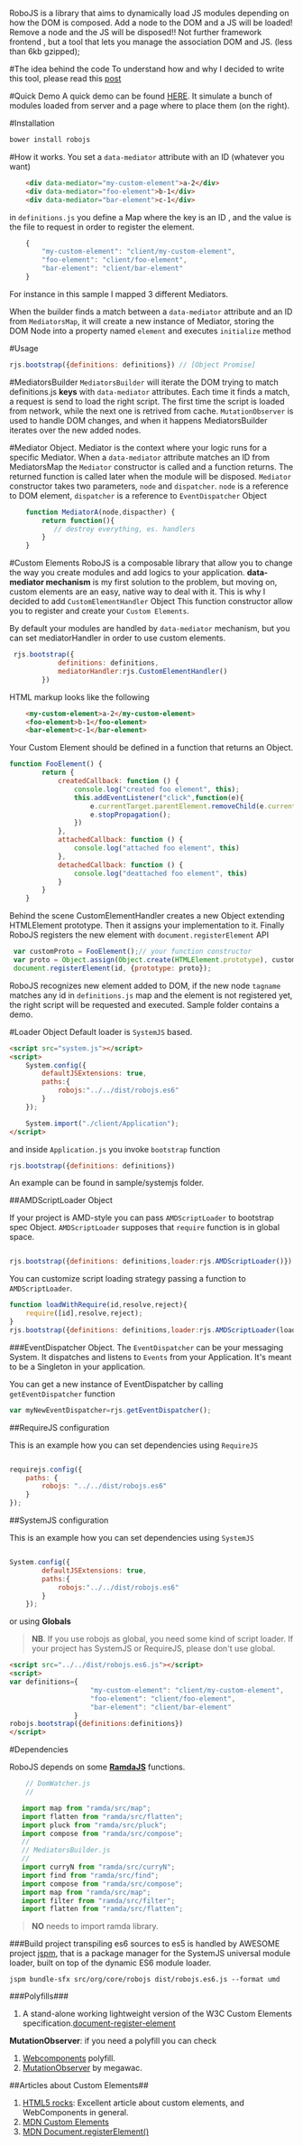 RoboJS is a library that aims to dynamically load JS modules depending on how the DOM is composed.
Add a node to the DOM and a JS will be loaded!
Remove a node and the JS will be disposed!!
Not further framework frontend , but a tool that lets you manage the association DOM and JS. (less than 6kb gzipped);

#The idea behind the code
To understand how and why I decided to write this tool, please read this [post](https://github.com/marcog83/RoboJS/wiki/RoboJS-::-the-idea-behind-the-code)

#Quick Demo
A quick demo can be found [HERE](http://marcog83.github.io/RoboJS/). It simulate a bunch of modules loaded from server and a page where to place them (on the right). 

#Installation
```javascript
bower install robojs
```


#How it works.
You set a `data-mediator` attribute with an ID (whatever you want)
```html
    <div data-mediator="my-custom-element">a-2</div>
    <div data-mediator="foo-element">b-1</div>
    <div data-mediator="bar-element">c-1</div>
```
in `definitions.js` you define a Map where the key is an ID , and the value is the file to request in order to register the element.

```javascript
	{
        "my-custom-element": "client/my-custom-element",
        "foo-element": "client/foo-element",
        "bar-element": "client/bar-element"
    }
```

For instance in this sample I mapped 3 different Mediators.

When the builder finds a match between a `data-mediator` attribute and an ID from `MediatorsMap`,
it will create a new instance of Mediator, storing the DOM Node into a property named `element` and executes `initialize` method

#Usage

```javascript
rjs.bootstrap({definitions: definitions}) // [Object Promise]
```

#MediatorsBuilder
`MediatorsBuilder` will iterate the DOM trying to match definitions.js **keys** with `data-mediator` attributes.
Each time it finds a match, a request is send to load the right script.
The first time the script is loaded from network, while the next one is retrived from cache.
`MutationObserver` is used to handle DOM changes, and when it happens MediatorsBuilder iterates over the new added nodes.


#Mediator Object.
Mediator is the context where your logic runs for a specific Mediator.
When a `data-mediator` attribute matches an ID from MediatorsMap the `Mediator` constructor is called and a function returns. The returned function is called later when the module will be disposed.
`Mediator` constructor takes two parameters, `node` and `dispatcher`. `node` is a reference to DOM element, `dispatcher` is a reference to `EventDispatcher` Object

```javascript
    function MediatorA(node,dispacther) {
		return function(){
           // destroy everything, es. handlers
        }
   	}
```

#Custom Elements
RoboJS is a composable library that allow you to change the way you create modules and add logics to your application.
**data-mediator mechanism** is my first solution to the problem, but moving on, custom elements are an easy, native way to  deal with it.
This is why I decided to add `CustomElementHandler` Object
This function constructor allow you to register and create your `Custom Elements`.

By default your modules are handled by `data-mediator` mechanism, but you can set mediatorHandler in order to use custom elements.

``` javascript
 rjs.bootstrap({
            definitions: definitions,
            mediatorHandler:rjs.CustomElementHandler()
        })
```

HTML markup looks like the following

```html
    <my-custom-element>a-2</my-custom-element>
    <foo-element>b-1</foo-element>
    <bar-element>c-1</bar-element>
```


Your Custom Element should be defined in a function that returns an Object.

``` javascript
function FooElement() {
		return {
			createdCallback: function () {
				console.log("created foo element", this);
				this.addEventListener("click",function(e){
					e.currentTarget.parentElement.removeChild(e.currentTarget);
					e.stopPropagation();
				})
			},
			attachedCallback: function () {
				console.log("attached foo element", this)
			},
			detachedCallback: function () {
				console.log("deattached foo element", this)
			}
		}
	}
```

Behind the scene CustomElementHandler creates a new Object extending HTMLElement prototype. Then it assigns your implementation to it.
Finally RoboJS registers the new element with `document.registerElement` API

``` javascript
 var customProto = FooElement();// your function constructor
 var proto = Object.assign(Object.create(HTMLElement.prototype), customProto);
 document.registerElement(id, {prototype: proto});
```


RoboJS recognizes new element added to DOM, if the new node `tagname` matches any id in `definitions.js` map and the element is not registered yet, the right script will be requested and executed.
Sample folder contains a demo.

#Loader Object
Default loader is `SystemJS` based.

```html
<script src="system.js"></script>
<script>
	System.config({
		defaultJSExtensions: true,
		paths:{
			robojs:"../../dist/robojs.es6"
		}
	});

	System.import("./client/Application");
</script>
```
and inside `Application.js` you invoke `bootstrap` function

```javascript
rjs.bootstrap({definitions: definitions})
```
An example can be found in sample/systemjs folder.




##AMDScriptLoader Object

If your project is AMD-style you can pass `AMDScriptLoader` to bootstrap spec Object. `AMDScriptLoader` supposes that `require` function is in global space.


```javascript

rjs.bootstrap({definitions: definitions,loader:rjs.AMDScriptLoader()})
```

You can customize script loading strategy passing a function to `AMDScriptLoader`.

```javascript
function loadWithRequire(id,resolve,reject){
    require([id],resolve,reject);
}
rjs.bootstrap({definitions: definitions,loader:rjs.AMDScriptLoader(loadWithRequire)})
```

###EventDispatcher Object.
The `EventDispatcher` can be your messaging System. It dispatches and listens to `Events` from your Application. 
It's meant to be a Singleton in your application.

You can get a new instance of EventDispatcher by calling `getEventDispatcher` function

```javascript
var myNewEventDispatcher=rjs.getEventDispatcher();
```
	




##RequireJS configuration

This is an example how you can set dependencies using `RequireJS`

```javascript

requirejs.config({
	paths: {		
        robojs: "../../dist/robojs.es6"
	}
});

```
##SystemJS configuration

This is an example how you can set dependencies using `SystemJS`

```javascript

System.config({
		defaultJSExtensions: true,
		paths:{
			robojs:"../../dist/robojs.es6"
		}
	});

```

or using **Globals**
 
> **NB**. If you use robojs as global, you need some kind of script loader. If your project has SystemJS or RequireJS, please don't use global.

```html
<script src="../../dist/robojs.es6.js"></script>
<script>
var definitions={
                    "my-custom-element": "client/my-custom-element",
                    "foo-element": "client/foo-element",
                    "bar-element": "client/bar-element"
                }
robojs.bootstrap({definitions:definitions})
</script>
```

#Dependencies


RoboJS depends on some **[RamdaJS](http://ramdajs.com/)** functions.

```javascript
	// DomWatcher.js
	//

   import map from "ramda/src/map";
   import flatten from "ramda/src/flatten";
   import pluck from "ramda/src/pluck";
   import compose from "ramda/src/compose";
   //
   // MediatorsBuilder.js
   //
   import curryN from "ramda/src/curryN";
   import find from "ramda/src/find";
   import compose from "ramda/src/compose";
   import map from "ramda/src/map";
   import filter from "ramda/src/filter";
   import flatten from "ramda/src/flatten";
```
>**NO** needs to import ramda library.

###Build project
transpiling es6 sources to es5 is handled by AWESOME project [jspm](http://jspm.io/), that is a package manager for the SystemJS universal module loader, built on top of the dynamic ES6 module loader.

```
jspm bundle-sfx src/org/core/robojs dist/robojs.es6.js --format umd
```


###Polyfills###
1. A stand-alone working lightweight version of the W3C Custom Elements specification.[document-register-element](https://github.com/WebReflection/document-register-element)

**MutationObserver**: if you need a polyfill you can check
1. [Webcomponents](https://github.com/webcomponents) polyfill.
2. [MutationObserver](https://github.com/megawac/MutationObserver.js) by megawac.

##Articles about Custom Elements##
1. [HTML5 rocks](http://www.html5rocks.com/en/tutorials/webcomponents/customelements/): Excellent article about custom elements, and WebComponents in general.
2. [MDN Custom Elements](https://developer.mozilla.org/en-US/docs/Web/Web_Components/Custom_Elements)
3. [MDN Document.registerElement()](https://developer.mozilla.org/en-US/docs/Web/API/Document/registerElement)

